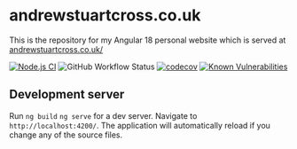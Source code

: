 # andrewstuartcross.co.uk

This is the repository for my Angular 18 personal website which is served at <a href="https://www.andrewstuartcross.co.uk/">andrewstuartcross.co.uk/</a>

[![Node.js CI](https://github.com/andrew-stuart-cross/my-website/actions/workflows/node.js.yml/badge.svg)](https://github.com/andrew-stuart-cross/my-website/actions/workflows/node.js.yml)
![GitHub Workflow Status](https://img.shields.io/github/actions/workflow/status/andrew-stuart-cross/my-website/node.js.yml)
[![codecov](https://codecov.io/gh/andrew-stuart-cross/my-website/branch/master/graph/badge.svg?token=LIA3YIDXX2)](https://codecov.io/gh/andrew-stuart-cross/my-website)
[![Known Vulnerabilities](https://snyk.io/test/github/andrew-stuart-cross/my-website/badge.svg)](https://snyk.io/test/github/andrew-stuart-cross/my-website)


## Development server

Run `ng build` `ng serve` for a dev server. Navigate to `http://localhost:4200/`. The application will automatically reload if you change any of the source files.
